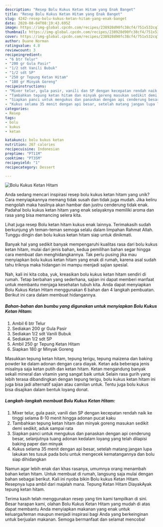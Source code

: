 ```yaml
---
description: "Resep Bolu Kukus Ketan Hitam yang Enak Banget"
title: "Resep Bolu Kukus Ketan Hitam yang Enak Banget"
slug: 4242-resep-bolu-kukus-ketan-hitam-yang-enak-banget
date: 2020-08-04T08:19:43.695Z
image: https://img-global.cpcdn.com/recipes/238928d90fc38cf4/751x532cq70/bolu-kukus-ketan-hitam-foto-resep-utama.jpg
thumbnail: https://img-global.cpcdn.com/recipes/238928d90fc38cf4/751x532cq70/bolu-kukus-ketan-hitam-foto-resep-utama.jpg
cover: https://img-global.cpcdn.com/recipes/238928d90fc38cf4/751x532cq70/bolu-kukus-ketan-hitam-foto-resep-utama.jpg
author: Duane Norman
ratingvalue: 4.8
reviewcount: 3
recipeingredient:
- "6 btr Telur"
- "200 gr Gula Pasir"
- "1/2 sdt Vanili Bubuk"
- "1/2 sdt SP"
- "250 gr Tepung Ketan Hitam"
- "180 gr Minyak Goreng"
recipeinstructions:
- "Mixer telur, gula pasir, vanili dan SP dengan kecepatan rendah naik ke tinggi selama 8-10 menit hingga adonan pucat kaku"
- "Tambahkan tepung ketan hitam dan minyak goreng masukan sedikit demi sedikit, aduk sampai rata"
- "Siapkan panci untuk mengukus dan panaskan dengan api cenderung besar, selanjutnya tuang adonan kedalam loyang yang telah dilapisi baking paper dan minyak"
- "Kukus selama 35 menit dengan api besar, setelah matang jangan lupa lakukan tes tusuk pada bolu untuk mengecek kematangannya dan bolu siap dihidangkan"
categories:
- Resep
tags:
- bolu
- kukus
- ketan

katakunci: bolu kukus ketan 
nutrition: 267 calories
recipecuisine: Indonesian
preptime: "PT11M"
cooktime: "PT35M"
recipeyield: "1"
recipecategory: Dessert

---
```



![Bolu Kukus Ketan Hitam](https://img-global.cpcdn.com/recipes/238928d90fc38cf4/751x532cq70/bolu-kukus-ketan-hitam-foto-resep-utama.jpg)

Anda sedang mencari inspirasi resep bolu kukus ketan hitam yang unik? Cara menyiapkannya memang tidak susah dan tidak juga mudah. Jika keliru mengolah maka hasilnya akan hambar dan justru cenderung tidak enak. Padahal bolu kukus ketan hitam yang enak selayaknya memiliki aroma dan rasa yang bisa memancing selera kita.

Lihat juga resep Bolu ketan hitam kukus enak lainnya. Terimakasih sudah berkunjung yh teman-teman semoga selalu dalam limpahan Rahmat Allah. Tunggu dingin dan bolu kukus ketan hitam siap untuk dinikmati.

Banyak hal yang sedikit banyak mempengaruhi kualitas rasa dari bolu kukus ketan hitam, mulai dari jenis bahan, kedua pemilihan bahan segar hingga cara membuat dan menghidangkannya. Tak perlu pusing jika mau menyiapkan bolu kukus ketan hitam yang enak di rumah, karena asal sudah tahu triknya maka hidangan ini mampu menjadi sajian spesial.


Nah, kali ini kita coba, yuk, kreasikan bolu kukus ketan hitam sendiri di rumah. Tetap berbahan yang sederhana, sajian ini dapat memberi manfaat untuk membantu menjaga kesehatan tubuh kita. Anda dapat menyiapkan Bolu Kukus Ketan Hitam menggunakan 6 bahan dan 4 langkah pembuatan. Berikut ini cara dalam membuat hidangannya.

<!--inarticleads1-->

##### Bahan-bahan dan bumbu yang digunakan untuk menyiapkan Bolu Kukus Ketan Hitam:

1. Ambil 6 btr Telur
1. Sediakan 200 gr Gula Pasir
1. Sediakan 1/2 sdt Vanili Bubuk
1. Sediakan 1/2 sdt SP
1. Ambil 250 gr Tepung Ketan Hitam
1. Siapkan 180 gr Minyak Goreng


Masukkan tepung ketan hitam, tepung terigu, tepung maizena dan baking powder ke dalam adonan dengan cara diayak. Ketan ada beberapa jenis misalnya saja ketan putih dan ketan hitam. Ketan mengandung banyak sekali mineral dan vitamin yang sangat baik untuk Selain rasa gurih yang lebih terasa dibandingkan dengan tepung terigu, bolu kukus ketan hitam ini juga bisa jadi alternatif sajian atau camilan untuk. Tentu juga bolu kukus bisa disajikan dalam bentuk loyang donat. 

<!--inarticleads2-->

##### Langkah-langkah membuat Bolu Kukus Ketan Hitam:

1. Mixer telur, gula pasir, vanili dan SP dengan kecepatan rendah naik ke tinggi selama 8-10 menit hingga adonan pucat kaku
1. Tambahkan tepung ketan hitam dan minyak goreng masukan sedikit demi sedikit, aduk sampai rata
1. Siapkan panci untuk mengukus dan panaskan dengan api cenderung besar, selanjutnya tuang adonan kedalam loyang yang telah dilapisi baking paper dan minyak
1. Kukus selama 35 menit dengan api besar, setelah matang jangan lupa lakukan tes tusuk pada bolu untuk mengecek kematangannya dan bolu siap dihidangkan


Namun agar lebih enak dan khas rasanya, umumnya orang menambah bahan ketan hitam. Untuk membuat di rumah, langsung saja mulai dengan bahan sebagai berikut. Kali ini nyoba bikin Bolu kukus Ketan Hitam. Resepnya lupa ambil dari majalah mana. Tepung Ketan Hitam DiayakAyak tepung ketan hitam. 

Terima kasih telah menggunakan resep yang tim kami tampilkan di sini. Besar harapan kami, olahan Bolu Kukus Ketan Hitam yang mudah di atas dapat membantu Anda menyiapkan makanan yang enak untuk keluarga/teman maupun menjadi inspirasi bagi Anda yang berkeinginan untuk berjualan makanan. Semoga bermanfaat dan selamat mencoba!
